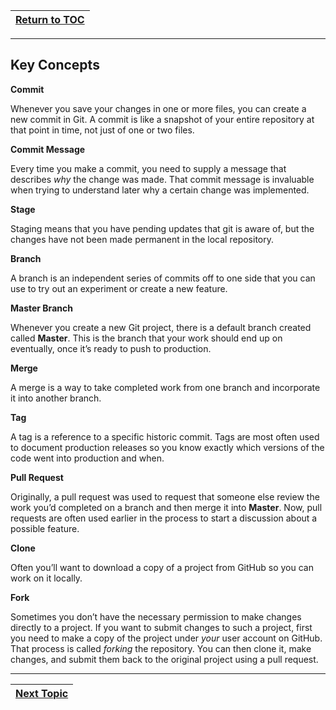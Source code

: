 |[Return to TOC](/00-Table-of-Contents.md)|
|---|

---

## Key Concepts

**Commit**

Whenever you save your changes in one or more files, you can create a new commit in Git. A commit is like a snapshot of your entire repository at that point in time, not just of one or two files.

**Commit Message**

Every time you make a commit, you need to supply a message that describes _why_ the change was made. That commit message is invaluable when trying to understand later why a certain change was implemented.

**Stage**

Staging means that you have pending updates that git is aware of, but the changes have not been made permanent in the local repository.

**Branch**

A branch is an independent series of commits off to one side that you can use to try out an experiment or create a new feature.

**Master Branch**

Whenever you create a new Git project, there is a default branch created called **Master**. This is the branch that your work should end up on eventually, once it’s ready to push to production.

**Merge**

A merge is a way to take completed work from one branch and incorporate it into another branch.

**Tag**

A tag is a reference to a specific historic commit. Tags are most often used to document production releases so you know exactly which versions of the code went into production and when.

**Pull Request**

Originally, a pull request was used to request that someone else review the work you’d completed on a branch and then merge it into **Master**. Now, pull requests are often used earlier in the process to start a discussion about a possible feature.

**Clone**

Often you’ll want to download a copy of a project from GitHub so you can work on it locally.

**Fork**

Sometimes you don’t have the necessary permission to make changes directly to a project.  If you want to submit changes to such a project, first you need to make a copy of the project under _your_ user account on GitHub. That process is called _forking_ the repository. You can then clone it, make changes, and submit them back to the original project using a pull request.

---

|[Next Topic](03_download_git.md)|
|---|
